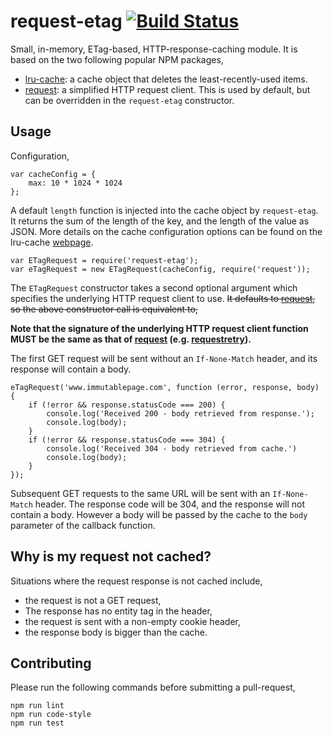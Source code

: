 request-etag [![Build Status](https://travis-ci.org/Belema/request-etag.svg?branch=master)](https://travis-ci.org/Belema/request-etag)
===========

Small, in-memory, ETag-based, HTTP-response-caching module. It is based on the two following popular NPM packages,

- [lru-cache](https://www.npmjs.com/package/lru-cache): a cache object that deletes the least-recently-used items.
- [request](https://www.npmjs.com/package/request): a simplified HTTP request client. This is used by default, but can be overridden in the `request-etag` constructor.


Usage
-----
Configuration,

	var cacheConfig = {
		max: 10 * 1024 * 1024
	};

A default `length` function is injected into the cache object by `request-etag`. It returns the sum of the length of the key, and the length of the value as JSON.
More details on the cache configuration options can be found on the lru-cache [webpage](https://www.npmjs.com/package/lru-cache).

	var ETagRequest = require('request-etag');
	var eTagRequest = new ETagRequest(cacheConfig, require('request'));

The `ETagRequest` constructor takes a second optional argument which specifies the underlying HTTP request client to use. ~~It defaults to [request](https://www.npmjs.com/package/request), so the above constructor call is equivalent to,~~

**Note that the signature of the underlying HTTP request client function MUST be the same as that of [request](https://www.npmjs.com/package/request) (e.g. [requestretry](https://www.npmjs.com/package/requestretry)).**

The first GET request will be sent without an `If-None-Match` header, and its response will contain a body.

	eTagRequest('www.immutablepage.com', function (error, response, body) {
		if (!error && response.statusCode === 200) {
			console.log('Received 200 - body retrieved from response.');
			console.log(body);
		}
		if (!error && response.statusCode === 304) {
			console.log('Received 304 - body retrieved from cache.')
			console.log(body);
		}
	});

Subsequent GET requests to the same URL will be sent with an `If-None-Match` header. The response code will be 304, and the response will not contain a body. However a body will be passed by the cache to the `body` parameter of the callback function.


Why is my request not cached?
----------------------------
Situations where the request response is not cached include,

- the request is not a GET request,
- The response has no entity tag in the header,
- the request is sent with a non-empty cookie header,
- the response body is bigger than the cache.


Contributing
-------------
Please run the following commands before submitting a pull-request,

	npm run lint
	npm run code-style
	npm run test
